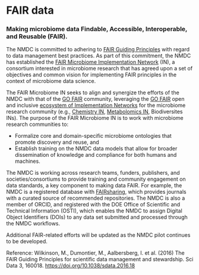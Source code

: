 # FAIR data

### Making microbiome data Findable, Accessible, Interoperable, and Reusable (FAIR).

The NMDC is committed to adhering to [FAIR Guiding Principles](https://www.nature.com/articles/sdata201618) with regard to data management best practices. As part of this commitment, the NMDC has established the [FAIR Microbiome Implementation Network](https://www.go-fair.org/implementation-networks/overview/fair-microbiome/) (IN), a consortium interested in microbiome research that has agreed upon a set of objectives and common vision for implementing FAIR principles in the context of microbiome data science.

The FAIR Microbiome IN seeks to align and synergize the efforts of the NMDC with that of the [GO FAIR](https://www.go-fair.org/) community, leveraging the [GO FAIR](https://www.go-fair.org/) open and inclusive [ecosystem of Implementation Networks](https://www.go-fair.org/implementation-networks/overview/) for the microbiome research community (e.g., [Chemistry IN](https://www.go-fair.org/implementation-networks/overview/chemistryin/), [Metabolomics IN](https://www.go-fair.org/implementation-networks/overview/metabolomics/), Biodiversites INs). The purpose of the FAIR Microbiome IN is to work with microbiome research communities to:

* Formalize core and domain-specific microbiome ontologies that promote discovery and reuse, and
* Establish training on the NMDC data models that allow for broader dissemination of knowledge and compliance for both humans and machines.

The NMDC is working across research teams, funders, publishers, and societies/consortiums to provide training and community engagement on data standards, a key component to making data FAIR. For example, the NMDC is a registered database with [FAIRsharing](https://fairsharing.org/biodbcore-001563/), which provides journals with a curated source of recommended repositories. The NMDC is also a member of ORCID, and registered with the DOE Office of Scientific and Technical Information (OSTI), which enables the NMDC to assign Digital Object Identifiers (DOIs) to any data set submitted and processed through the NMDC workflows.

Additional FAIR-related efforts will be updated as the NMDC pilot continues to be developed.

Reference:  Wilkinson, M., Dumontier, M., Aalbersberg, I. et al. (2016) The FAIR Guiding Principles for scientific data management and stewardship. Sci Data 3, 160018. https://doi.org/10.1038/sdata.2016.18
